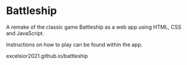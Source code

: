 # Battleship
A remake of the classic game Battleship as a web app using HTML, CSS and JavaScript.

Instructions on how to play can be found within the app.

excelsior2021.github.io/battleship
